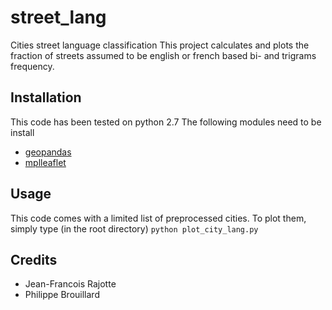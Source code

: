 # street_lang
Cities street language classification
This project calculates and plots the fraction of streets
assumed to be english or french based bi- and trigrams frequency.

## Installation
This code has been tested on python 2.7
The following modules need to be install

* [geopandas](https://github.com/geopandas/geopandas)
* [mplleaflet](https://github.com/jwass/mplleaflet)

## Usage
This code comes with a limited list of preprocessed cities.
To plot them, simply type (in the root directory)
`python plot_city_lang.py`

## Credits

* Jean-Francois Rajotte
* Philippe Brouillard
